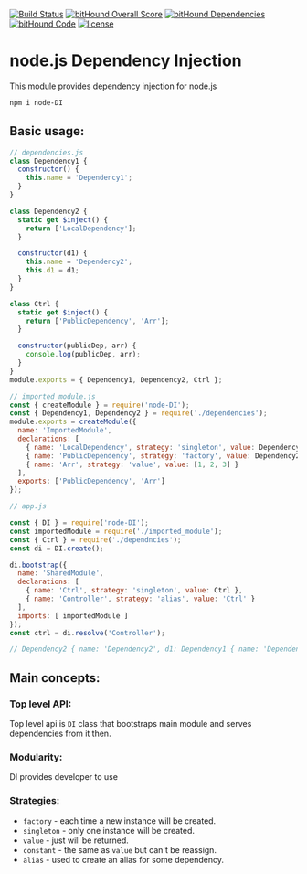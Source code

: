 [![Build Status](https://travis-ci.org/IvanProdaiko94/node-DI.svg?branch=master)](https://travis-ci.org/IvanProdaiko94/node-DI)
[![bitHound Overall Score](https://www.bithound.io/github/IvanProdaiko94/node-DI/badges/score.svg)](https://www.bithound.io/github/IvanProdaiko94/node-DI)
[![bitHound Dependencies](https://www.bithound.io/github/IvanProdaiko94/node-DI/badges/dependencies.svg)](https://www.bithound.io/github/IvanProdaiko94/node-DI/master/dependencies/npm)
[![bitHound Code](https://www.bithound.io/github/IvanProdaiko94/node-DI/badges/code.svg)](https://www.bithound.io/github/IvanProdaiko94/node-DI)
[![license](https://img.shields.io/github/license/mashape/apistatus.svg)]()

# node.js Dependency Injection
This module provides dependency injection for node.js

```bash
npm i node-DI
```

## Basic usage:

```javascript
// dependencies.js
class Dependency1 {
  constructor() {
    this.name = 'Dependency1';
  }
}

class Dependency2 {
  static get $inject() {
    return ['LocalDependency'];
  }

  constructor(d1) {
    this.name = 'Dependency2';
    this.d1 = d1;
  }
}

class Ctrl {
  static get $inject() {
    return ['PublicDependency', 'Arr'];
  }

  constructor(publicDep, arr) {
    console.log(publicDep, arr);
  }
}
module.exports = { Dependency1, Dependency2, Ctrl };
```

```javascript
// imported_module.js
const { createModule } = require('node-DI');
const { Dependency1, Dependency2 } = require('./dependencies');
module.exports = createModule({
  name: 'ImportedModule',
  declarations: [
    { name: 'LocalDependency', strategy: 'singleton', value: Dependency1 },
    { name: 'PublicDependency', strategy: 'factory', value: Dependency2 },
    { name: 'Arr', strategy: 'value', value: [1, 2, 3] }
  ],
  exports: ['PublicDependency', 'Arr']
});
```

```javascript
// app.js

const { DI } = require('node-DI');
const importedModule = require('./imported_module');
const { Ctrl } = require('./dependncies');
const di = DI.create();

di.bootstrap({
  name: 'SharedModule',
  declarations: [
    { name: 'Ctrl', strategy: 'singleton', value: Ctrl },
    { name: 'Controller', strategy: 'alias', value: 'Ctrl' }
  ],
  imports: [ importedModule ]
});
const ctrl = di.resolve('Controller');

// Dependency2 { name: 'Dependency2', d1: Dependency1 { name: 'Dependency1' } } [ 1, 2, 3 ]
```

## Main concepts:


### Top level API:
Top level api is `DI` class that bootstraps main module and serves dependencies from it then.

### Modularity:

DI provides developer to use

### Strategies:
- `factory` - each time a new instance will be created.
- `singleton` - only one instance will be created.
- `value` - just will be returned.
- `constant` - the same as `value` but can't be reassign.
- `alias` - used to create an alias for some dependency.